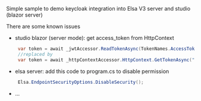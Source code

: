 Simple sample to demo keycloak integration into Elsa V3 server and studio (blazor server)

There are some known issues
- studio blazor (server mode): get access_token from HttpContext
   ```c#
    var token = await _jwtAccessor.ReadTokenAsync(TokenNames.AccessToken);
    //replaced by
    var token = await _httpContextAccessor.HttpContext.GetTokenAsync("access_token");
   ```

- elsa server: add this code to program.cs to disable permission
   ```c#
    Elsa.EndpointSecurityOptions.DisableSecurity();
   ```    

- ...